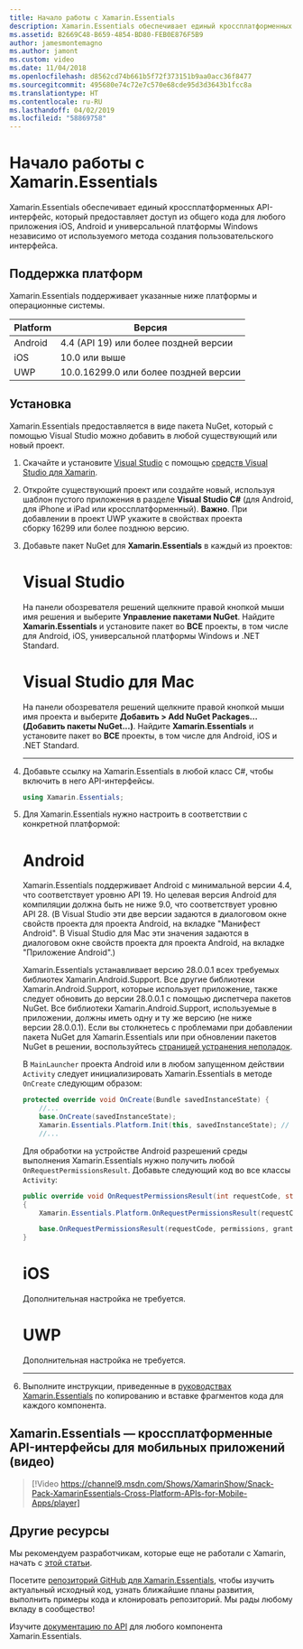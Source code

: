 ```yaml
---
title: Начало работы с Xamarin.Essentials
description: Xamarin.Essentials обеспечивает единый кроссплатформенных API-интерфейс, который предоставляет доступ из общего кода для любого приложения iOS, Android и универсальной платформы Windows независимо от используемого метода создания пользовательского интерфейса.
ms.assetid: B2669C48-B659-4854-BD80-FEB0E876F5B9
author: jamesmontemagno
ms.author: jamont
ms.custom: video
ms.date: 11/04/2018
ms.openlocfilehash: d8562cd74b661b5f72f373151b9aa0acc36f8477
ms.sourcegitcommit: 495680e74c72e7c570e68cde95d3d3643b1fcc8a
ms.translationtype: HT
ms.contentlocale: ru-RU
ms.lasthandoff: 04/02/2019
ms.locfileid: "58869758"
---
```

# <a name="get-started-with-xamarinessentials"></a>Начало работы с Xamarin.Essentials

Xamarin.Essentials обеспечивает единый кроссплатформенных API-интерфейс, который предоставляет доступ из общего кода для любого приложения iOS, Android и универсальной платформы Windows независимо от используемого метода создания пользовательского интерфейса.

## <a name="platform-support"></a>Поддержка платформ

Xamarin.Essentials поддерживает указанные ниже платформы и операционные системы.

| Platform | Версия |
| --- | --- |
| Android | 4.4 (API 19) или более поздней версии |
| iOS |10.0 или выше |
| UWP | 10.0.16299.0 или более поздней версии |

## <a name="installation"></a>Установка

Xamarin.Essentials предоставляется в виде пакета NuGet, который с помощью Visual Studio можно добавить в любой существующий или новый проект.

1. Скачайте и установите [Visual Studio](http://visualstudio.com) с помощью [средств Visual Studio для Xamarin](~/get-started/installation/index.md).

2. Откройте существующий проект или создайте новый, используя шаблон пустого приложения в разделе **Visual Studio C#** (для Android, для iPhone и iPad или кроссплатформенный). **Важно**. При добавлении в проект UWP укажите в свойствах проекта сборку 16299 или более позднюю версию.

3. Добавьте пакет NuGet для **Xamarin.Essentials** в каждый из проектов:

    # [<a name="visual-studio"></a>Visual Studio](#tab/windows)

    На панели обозревателя решений щелкните правой кнопкой мыши имя решения и выберите **Управление пакетами NuGet**. Найдите **Xamarin.Essentials** и установите пакет во **ВСЕ** проекты, в том числе для Android, iOS, универсальной платформы Windows и .NET Standard.

    # [<a name="visual-studio-for-mac"></a>Visual Studio для Mac](#tab/macos)

    На панели обозревателя решений щелкните правой кнопкой мыши имя проекта и выберите **Добавить > Add NuGet Packages... (Добавить пакеты NuGet...)**. Найдите **Xamarin.Essentials** и установите пакет во **ВСЕ** проекты, в том числе для Android, iOS и .NET Standard.

    -----

4. Добавьте ссылку на Xamarin.Essentials в любой класс C#, чтобы включить в него API-интерфейсы.

    ```csharp
    using Xamarin.Essentials;
    ```

5. Для Xamarin.Essentials нужно настроить в соответствии с конкретной платформой:

    # [<a name="android"></a>Android](#tab/android)

    Xamarin.Essentials поддерживает Android с минимальной версии 4.4, что соответствует уровню API 19. Но целевая версия Android для компиляции должна быть не ниже 9.0, что соответствует уровню API 28. (В Visual Studio эти две версии задаются в диалоговом окне свойств проекта для проекта Android, на вкладке "Манифест Android". В Visual Studio для Mac эти значения задаются в диалоговом окне свойств проекта для проекта Android, на вкладке "Приложение Android".)

    Xamarin.Essentials устанавливает версию 28.0.0.1 всех требуемых библиотек Xamarin.Android.Support. Все другие библиотеки Xamarin.Android.Support, которые использует приложение, также следует обновить до версии 28.0.0.1 с помощью диспетчера пакетов NuGet. Все библиотеки Xamarin.Android.Support, используемые в приложении, должны иметь одну и ту же версию (не ниже версии 28.0.0.1). Если вы столкнетесь с проблемами при добавлении пакета NuGet для Xamarin.Essentials или при обновлении пакетов NuGet в решении, воспользуйтесь [страницей устранения неполадок](troubleshooting.md).

    В `MainLauncher` проекта Android или в любом запущенном действии `Activity` следует инициализировать Xamarin.Essentials в методе `OnCreate` следующим образом:

    ```csharp
    protected override void OnCreate(Bundle savedInstanceState) {
        //...
        base.OnCreate(savedInstanceState);
        Xamarin.Essentials.Platform.Init(this, savedInstanceState); // add this line to your code, it may also be called: bundle
        //...
    ```

    Для обработки на устройстве Android разрешений среды выполнения Xamarin.Essentials нужно получить любой `OnRequestPermissionsResult`. Добавьте следующий код во все классы `Activity`:

    ```csharp
    public override void OnRequestPermissionsResult(int requestCode, string[] permissions, [GeneratedEnum] Android.Content.PM.Permission[] grantResults)
    {
        Xamarin.Essentials.Platform.OnRequestPermissionsResult(requestCode, permissions, grantResults);

        base.OnRequestPermissionsResult(requestCode, permissions, grantResults);
    }
    ```

    # [<a name="ios"></a>iOS](#tab/ios)

    Дополнительная настройка не требуется.

    # [<a name="uwp"></a>UWP](#tab/uwp)

    Дополнительная настройка не требуется.

    -----

6. Выполните инструкции, приведенные в [руководствах Xamarin.Essentials](index.md) по копированию и вставке фрагментов кода для каждого компонента.

## <a name="xamarinessentials---cross-platform-apis-for-mobile-apps-video"></a>Xamarin.Essentials — кроссплатформенные API-интерфейсы для мобильных приложений (видео)

> [!Video https://channel9.msdn.com/Shows/XamarinShow/Snack-Pack-XamarinEssentials-Cross-Platform-APIs-for-Mobile-Apps/player]

## <a name="other-resources"></a>Другие ресурсы

Мы рекомендуем разработчикам, которые еще не работали с Xamarin, начать с [этой статьи](~/cross-platform/getting-started/index.md).

Посетите [репозиторий GitHub для Xamarin.Essentials](https://github.com/xamarin/Essentials), чтобы изучить актуальный исходный код, узнать ближайшие планы развития, выполнить примеры кода и клонировать репозиторий. Мы рады любому вкладу в сообщество!

Изучите [документацию по API](xref:Xamarin.Essentials) для любого компонента Xamarin.Essentials.

